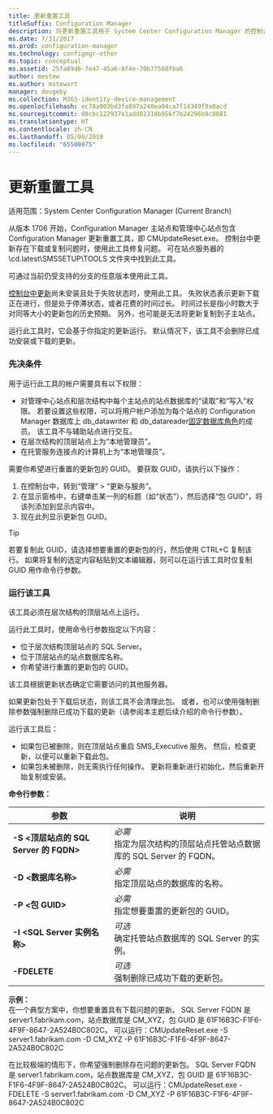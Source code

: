 ```yaml
---
title: 更新重置工具
titleSuffix: Configuration Manager
description: 将更新重置工具用于 System Center Configuration Manager 的控制台中更新。
ms.date: 7/31/2017
ms.prod: configuration-manager
ms.technology: configmgr-other
ms.topic: conceptual
ms.assetid: 25fa89d6-7e47-45a6-8f4e-70b77560fba6
author: mestew
ms.author: mstewart
manager: dougeby
ms.collection: M365-identity-device-management
ms.openlocfilehash: ec78a903bd3fa897a240ea04ca7f14349f9a0acd
ms.sourcegitcommit: 80cbc122937e1add82310b956f7b24296b9c8081
ms.translationtype: HT
ms.contentlocale: zh-CN
ms.lasthandoff: 05/09/2019
ms.locfileid: "65500975"
---
```

# <a name="update-reset-tool"></a>更新重置工具

适用范围：System Center Configuration Manager (Current Branch)  


从版本 1706 开始，Configuration Manager 主站点和管理中心站点包含 Configuration Manager 更新重置工具，即 CMUpdateReset.exe。 控制台中更新存在下载或复制问题时，使用此工具修复问题。 可在站点服务器的 \cd.latest\SMSSETUP\TOOLS 文件夹中找到此工具。

可通过当前仍受支持的分支的任意版本使用此工具。

[控制台中更新](/sccm/core/servers/manage/install-in-console-updates)尚未安装且处于失败状态时，使用此工具。 失败状态表示更新下载正在进行，但是处于停滞状态，或者花费的时间过长。 时间过长是指小时数大于对同等大小的更新包的历史预期。 另外，也可能是无法将更新复制到子主站点。  

运行此工具时，它会基于你指定的更新运行。 默认情况下，该工具不会删除已成功安装或下载的更新。  

### <a name="prerequisites"></a>先决条件
用于运行此工具的帐户需要具有以下权限：
-   对管理中心站点和层次结构中每个主站点的站点数据库的“读取”和“写入”权限。 若要设置这些权限，可以将用户帐户添加为每个站点的 Configuration Manager 数据库上 db_datawriter 和 db_datareader[固定数据库角色](/sql/relational-databases/security/authentication-access/database-level-roles#fixed-database-roles)的成员。 该工具不与辅助站点进行交互。
-   在层次结构的顶层站点上为“本地管理员”。
-   在托管服务连接点的计算机上为“本地管理员”。

需要你希望进行重置的更新包的 GUID。 要获取 GUID，请执行以下操作：
  1.   在控制台中，转到“管理” > “更新与服务”。
  2.   在显示窗格中，右键单击某一列的标题（如“状态”），然后选择“包 GUID”，将该列添加到显示内容中。
  3.   现在此列显示更新包 GUID。

> [!TIP]  
> 若要复制此 GUID，请选择想要重置的更新包的行，然后使用 CTRL+C 复制该行。 如果将复制的选定内容粘贴到文本编辑器，则可以在运行该工具时仅复制 GUID 用作命令行参数。

### <a name="run-the-tool"></a>运行该工具    
该工具必须在层次结构的顶层站点上运行。

运行此工具时，使用命令行参数指定以下内容：
  -   位于层次结构顶层站点的 SQL Server。
  -   位于顶层站点的站点数据库名称。
  -   你希望进行重置的更新包的 GUID。

该工具根据更新状态确定它需要访问的其他服务器。   

如果更新包处于下载后状态，则该工具不会清理此包。 或者，也可以使用强制删除参数强制删除已成功下载的更新（请参阅本主题后续介绍的命令行参数）。

运行该工具后：
-   如果包已被删除，则在顶层站点重启 SMS_Executive 服务。 然后，检查更新，以便可以重新下载此包。
-   如果包未被删除，则无需执行任何操作。 更新将重新进行初始化，然后重新开始复制或安装。

**命令行参数：**  


|                        参数                         |                                                       说明                                                        |
|----------------------------------------------------------|--------------------------------------------------------------------------------------------------------------------------|
| **-S &lt;顶层站点的 SQL Server 的 FQDN>** | *必需* <br> 指定为层次结构的顶层站点托管站点数据库的 SQL Server 的 FQDN。 |
|                **-D &lt;数据库名称>**                 |                          *必需* <br> 指定顶层站点的数据库的名称。                          |
|                 **-P &lt;包 GUID>**                 |                        *必需* <br> 指定想要重置的更新包的 GUID。                        |
|           **-I &lt;SQL Server 实例名称>**           |                    *可选* <br> 确定托管站点数据库的 SQL Server 的实例。                     |
|                       **-FDELETE**                       |                       *可选* <br> 强制删除已成功下载的更新包。                        |

 **示例：**  
 在一个典型方案中，你想要重置具有下载问题的更新。 SQL Server FQDN 是 server1.fabrikam.com，站点数据库是 CM_XYZ，包 GUID 是 61F16B3C-F1F6-4F9F-8647-2A524B0C802C。  可以运行：CMUpdateReset.exe -S server1.fabrikam.com -D CM_XYZ -P 61F16B3C-F1F6-4F9F-8647-2A524B0C802C

 在比较极端的情形下，你希望强制删除存在问题的更新包。 SQL Server FQDN 是 server1.fabrikam.com，站点数据库是 CM_XYZ，包 GUID 是 61F16B3C-F1F6-4F9F-8647-2A524B0C802C。  可以运行：CMUpdateReset.exe  -FDELETE -S server1.fabrikam.com -D CM_XYZ -P 61F16B3C-F1F6-4F9F-8647-2A524B0C802C
